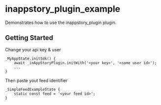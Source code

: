 # inappstory_plugin_example

Demonstrates how to use the inappstory_plugin plugin.

## Getting Started

Change your api key & user

```
_MyAppState.initSdk() {
    await _inAppStoryPlugin.initWith('<your key>', '<some user id>');
    ...
}
```

Then paste yout feed identifier

```
_SimpleFeedExampleState {
    static const feed = '<your feed id>';
}
```
